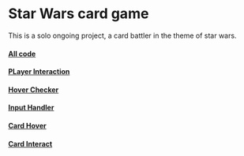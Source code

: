 # Star Wars card game
This is a solo ongoing project, a card battler in the theme of star wars.

#### [All code](https://github.com/stenkristel/StarWars_CardGame/tree/main/Assets/Scripts)
#### [PLayer Interaction](https://github.com/stenkristel/StarWars_CardGame/blob/main/Assets/Scripts/Player/PlayerInteraction.cs)
#### [Hover Checker](https://github.com/stenkristel/StarWars_CardGame/blob/main/Assets/Scripts/BaseGame/HoverChecker.cs)
#### [Input Handler](https://github.com/stenkristel/StarWars_CardGame/blob/main/Assets/Scripts/BaseGame/InputHandler.cs)
#### [Card Hover](https://github.com/stenkristel/StarWars_CardGame/blob/main/Assets/Scripts/Cards/Base/CardHover.cs)
#### [Card Interact](https://github.com/stenkristel/StarWars_CardGame/blob/main/Assets/Scripts/Cards/Base/CardInteract.cs)

